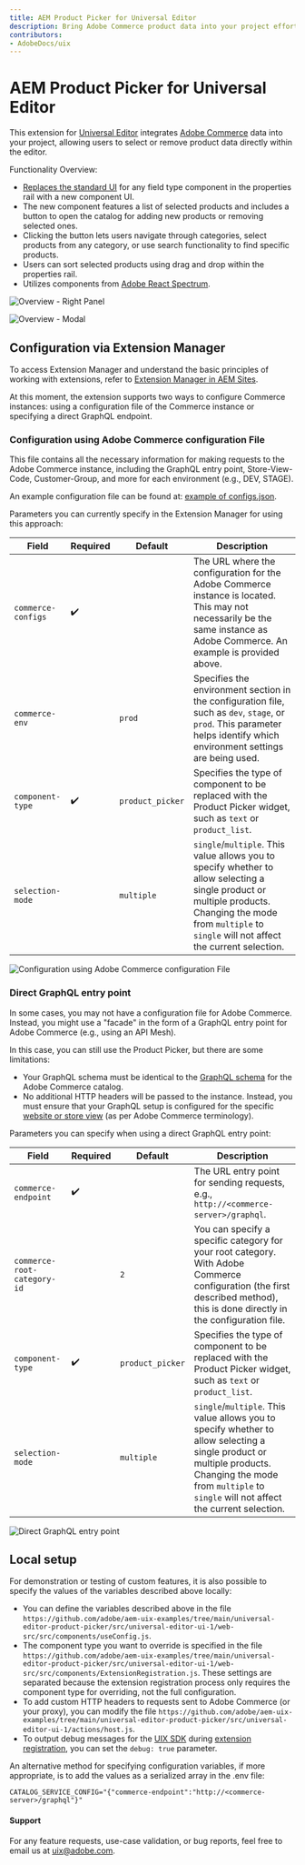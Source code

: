 ```yaml
---
title: AEM Product Picker for Universal Editor
description: Bring Adobe Commerce product data into your project effortlessly with the UE extension, allowing you to manage and utilize this data directly within editor.
contributors:
- AdobeDocs/uix
---
```


# AEM Product Picker for Universal Editor

This extension for [Universal Editor](https://experienceleague.adobe.com/en/docs/experience-manager-cloud-service/content/implementing/developing/universal-editor/introduction) integrates [Adobe Commerce](https://business.adobe.com/products/magento/magento-commerce.html) data into your project, allowing users to select or remove product data directly within the editor.

Functionality Overview:

- [Replaces the standard UI](https://developer.adobe.com/uix/docs/services/aem-universal-editor/api/item-types-renderers/) for any field type component in the properties rail with a new component UI.
- The new component features a list of selected products and includes a button to open the catalog for adding new products or removing selected ones.
- Clicking the button lets users navigate through categories, select products from any category, or use search functionality to find specific products.
- Users can sort selected products using drag and drop within the properties rail.
- Utilizes components from [Adobe React Spectrum](https://react-spectrum.adobe.com/react-spectrum/index.html).

![Overview - Right Panel](pp-overview-right-panel.png)

![Overview - Modal](pp-overview-modal.png)

## Configuration via Extension Manager

To access Extension Manager and understand the basic principles of working with extensions, refer to [Extension Manager in AEM Sites](https://developer.adobe.com/uix/docs/extension-manager/).

At this moment, the extension supports two ways to configure Commerce instances: using a configuration file of the Commerce instance or specifying a direct GraphQL endpoint.

### Configuration using Adobe Commerce configuration File

This file contains all the necessary information for making requests to the Adobe Commerce instance, including the GraphQL entry point, Store-View-Code, Customer-Group, and more for each environment (e.g., DEV, STAGE).

An example configuration file can be found at: [example of configs.json](https://main--aem-boilerplate-commerce--hlxsites.hlx.live/configs.json).

Parameters you can currently specify in the Extension Manager for using this approach:

| Field                | Required | Default          | Description                                                                                                                                                                |
|----------------------|----------|------------------|----------------------------------------------------------------------------------------------------------------------------------------------------------------------------|
| `commerce-configs`   | ✔️       |                  | The URL where the configuration for the Adobe Commerce instance is located. This may not necessarily be the same instance as Adobe Commerce. An example is provided above. |
| `commerce-env`       |          | `prod`           | Specifies the environment section in the configuration file, such as `dev`, `stage`, or `prod`. This parameter helps identify which environment settings are being used.   |
| `component-type`     | ✔️       | `product_picker` | Specifies the type of component to be replaced with the Product Picker widget, such as `text` or `product_list`.                                                           |
| `selection-mode`     |          | `multiple`       | `single`/`multiple`. This value allows you to specify whether to allow selecting a single product or multiple products. Changing the mode from `multiple` to `single` will not affect the current selection. |

![Configuration using Adobe Commerce configuration File](pp-configs.png)

### Direct GraphQL entry point

In some cases, you may not have a configuration file for Adobe Commerce. Instead, you might use a "facade" in the form of a GraphQL entry point for Adobe Commerce (e.g., using an API Mesh).

In this case, you can still use the Product Picker, but there are some limitations:

- Your GraphQL schema must be identical to the [GraphQL schema](https://developer.adobe.com/commerce/webapi/graphql/schema/) for the Adobe Commerce catalog.
- No additional HTTP headers will be passed to the instance. Instead, you must ensure that your GraphQL setup is configured for the specific [website or store view](https://experienceleague.adobe.com/en/docs/commerce-admin/start/setup/websites-stores-views) (as per Adobe Commerce terminology).

Parameters you can specify when using a direct GraphQL entry point:

| Field                       | Required | Default          | Description                                                                                                                                                                                                 |
|-----------------------------|----------|------------------|-------------------------------------------------------------------------------------------------------------------------------------------------------------------------------------------------------------|
| `сommerce-endpoint`         | ✔️       |                  | The URL entry point for sending requests, e.g., `http://<commerce-server>/graphql`.                                                                                                                           |
| `сommerce-root-category-id` |          | `2`              | You can specify a specific category for your root category. With Adobe Commerce configuration (the first described method), this is done directly in the configuration file.                                |
| `component-type`            | ✔️       | `product_picker` | Specifies the type of component to be replaced with the Product Picker widget, such as `text` or `product_list`.                                                                                            |
| `selection-mode`            |          | `multiple`       | `single`/`multiple`. This value allows you to specify whether to allow selecting a single product or multiple products. Changing the mode from `multiple` to `single` will not affect the current selection. |

![Direct GraphQL entry point](pp-graphql.png)

## Local setup

For demonstration or testing of custom features, it is also possible to specify the values of the variables described above locally:

- You can define the variables described above in the file `https://github.com/adobe/aem-uix-examples/tree/main/universal-editor-product-picker/src/universal-editor-ui-1/web-src/src/components/useConfig.js`.
- The component type you want to override is specified in the file `https://github.com/adobe/aem-uix-examples/tree/main/universal-editor-product-picker/src/universal-editor-ui-1/web-src/src/components/ExtensionRegistration.js`. These settings are separated because the extension registration process only requires the component type for overriding, not the full configuration.
- To add custom HTTP headers to requests sent to Adobe Commerce (or your proxy), you can modify the file `https://github.com/adobe/aem-uix-examples/tree/main/universal-editor-product-picker/src/universal-editor-ui-1/actions/host.js`.
- To output debug messages for the [UIX SDK](https://github.com/adobe/uix-sdk) during [extension registration](https://developer.adobe.com/uix/docs/services/aem-universal-editor/api/commons/#extension-registration), you can set the `debug: true` parameter. 

An alternative method for specifying configuration variables, if more appropriate, is to add the values as a serialized array in the .env file:

```
CATALOG_SERVICE_CONFIG="{"commerce-endpoint":"http://<commerce-server>/graphql"}"
```

#### Support

For any feature requests, use-case validation, or bug reports, feel free to email us at uix@adobe.com.
